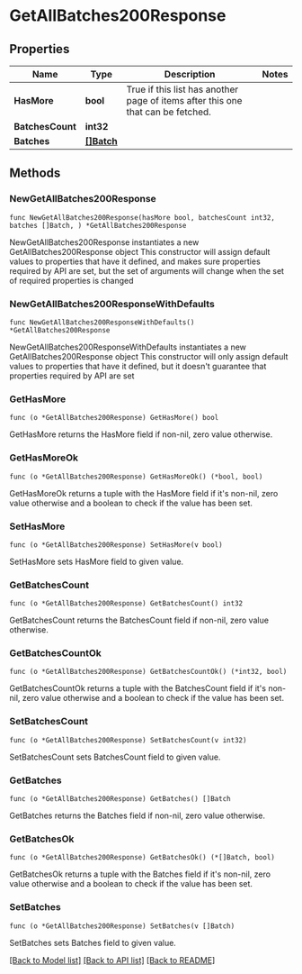 # GetAllBatches200Response

## Properties

Name | Type | Description | Notes
------------ | ------------- | ------------- | -------------
**HasMore** | **bool** | True if this list has another page of items after this one that can be fetched. | 
**BatchesCount** | **int32** |  | 
**Batches** | [**[]Batch**](Batch.md) |  | 

## Methods

### NewGetAllBatches200Response

`func NewGetAllBatches200Response(hasMore bool, batchesCount int32, batches []Batch, ) *GetAllBatches200Response`

NewGetAllBatches200Response instantiates a new GetAllBatches200Response object
This constructor will assign default values to properties that have it defined,
and makes sure properties required by API are set, but the set of arguments
will change when the set of required properties is changed

### NewGetAllBatches200ResponseWithDefaults

`func NewGetAllBatches200ResponseWithDefaults() *GetAllBatches200Response`

NewGetAllBatches200ResponseWithDefaults instantiates a new GetAllBatches200Response object
This constructor will only assign default values to properties that have it defined,
but it doesn't guarantee that properties required by API are set

### GetHasMore

`func (o *GetAllBatches200Response) GetHasMore() bool`

GetHasMore returns the HasMore field if non-nil, zero value otherwise.

### GetHasMoreOk

`func (o *GetAllBatches200Response) GetHasMoreOk() (*bool, bool)`

GetHasMoreOk returns a tuple with the HasMore field if it's non-nil, zero value otherwise
and a boolean to check if the value has been set.

### SetHasMore

`func (o *GetAllBatches200Response) SetHasMore(v bool)`

SetHasMore sets HasMore field to given value.


### GetBatchesCount

`func (o *GetAllBatches200Response) GetBatchesCount() int32`

GetBatchesCount returns the BatchesCount field if non-nil, zero value otherwise.

### GetBatchesCountOk

`func (o *GetAllBatches200Response) GetBatchesCountOk() (*int32, bool)`

GetBatchesCountOk returns a tuple with the BatchesCount field if it's non-nil, zero value otherwise
and a boolean to check if the value has been set.

### SetBatchesCount

`func (o *GetAllBatches200Response) SetBatchesCount(v int32)`

SetBatchesCount sets BatchesCount field to given value.


### GetBatches

`func (o *GetAllBatches200Response) GetBatches() []Batch`

GetBatches returns the Batches field if non-nil, zero value otherwise.

### GetBatchesOk

`func (o *GetAllBatches200Response) GetBatchesOk() (*[]Batch, bool)`

GetBatchesOk returns a tuple with the Batches field if it's non-nil, zero value otherwise
and a boolean to check if the value has been set.

### SetBatches

`func (o *GetAllBatches200Response) SetBatches(v []Batch)`

SetBatches sets Batches field to given value.



[[Back to Model list]](../README.md#documentation-for-models) [[Back to API list]](../README.md#documentation-for-api-endpoints) [[Back to README]](../README.md)


